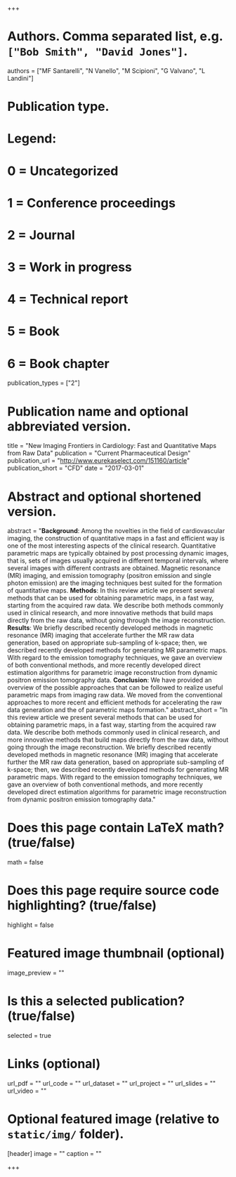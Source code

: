 +++

# Authors. Comma separated list, e.g. `["Bob Smith", "David Jones"]`.
authors = ["MF Santarelli", "N Vanello", "M Scipioni", "G Valvano", "L Landini"]

# Publication type.
# Legend:
# 0 = Uncategorized
# 1 = Conference proceedings
# 2 = Journal
# 3 = Work in progress
# 4 = Technical report
# 5 = Book
# 6 = Book chapter
publication_types = ["2"]

# Publication name and optional abbreviated version.
title = "New Imaging Frontiers in Cardiology: Fast and Quantitative Maps from Raw Data"
publication = "Current Pharmaceutical Design"
publication_url = "http://www.eurekaselect.com/151160/article"
publication_short = "CFD"
date = "2017-03-01"

# Abstract and optional shortened version.
abstract = "**Background**: Among the novelties in the field of cardiovascular imaging, the construction of quantitative maps in a fast and efficient way is one of the most interesting aspects of the clinical research. Quantitative parametric maps are typically obtained by post processing dynamic images, that is, sets of images usually acquired in different temporal intervals, where several images with different contrasts are obtained. Magnetic resonance (MR) imaging, and emission tomography (positron emission and single photon emission) are the imaging techniques best suited for the formation of quantitative maps. **Methods**: In this review article we present several methods that can be used for obtaining parametric maps, in a fast way, starting from the acquired raw data. We describe both methods commonly used in clinical research, and more innovative methods that build maps directly from the raw data, without going through the image reconstruction. **Results**: We briefly described recently developed methods in magnetic resonance (MR) imaging that accelerate further the MR raw data generation, based on appropriate sub-sampling of k-space; then, we described recently developed methods for generating MR parametric maps. With regard to the emission tomography techniques, we gave an overview of both conventional methods, and more recently developed direct estimation algorithms for parametric image reconstruction from dynamic positron emission tomography data. **Conclusion**: We have provided an overview of the possible approaches that can be followed to realize useful parametric maps from imaging raw data. We moved from the conventional approaches to more recent and efficient methods for accelerating the raw data generation and the of parametric maps formation."
abstract_short = "In this review article we present several methods that can be used for obtaining parametric maps, in a fast way, starting from the acquired raw data. We describe both methods commonly used in clinical research, and more innovative methods that build maps directly from the raw data, without going through the image reconstruction. We briefly described recently developed methods in magnetic resonance (MR) imaging that accelerate further the MR raw data generation, based on appropriate sub-sampling of k-space; then, we described recently developed methods for generating MR parametric maps. With regard to the emission tomography techniques, we gave an overview of both conventional methods, and more recently developed direct estimation algorithms for parametric image reconstruction from dynamic positron emission tomography data."

# Does this page contain LaTeX math? (true/false)
math = false

# Does this page require source code highlighting? (true/false)
highlight = false

# Featured image thumbnail (optional)
image_preview = ""

# Is this a selected publication? (true/false)
selected = true

# Links (optional)
url_pdf = ""
url_code = ""
url_dataset = ""
url_project = ""
url_slides = ""
url_video = ""

# Optional featured image (relative to `static/img/` folder).
[header]
image = ""
caption = ""

+++

